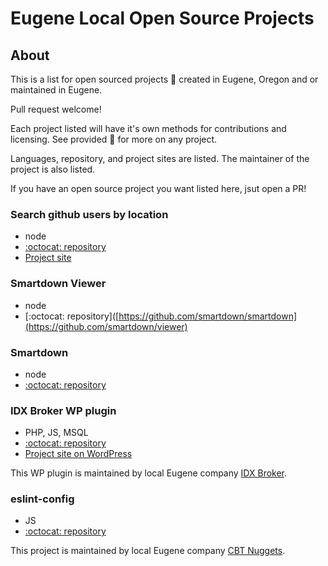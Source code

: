 # Eugene Local Open Source Projects

## About

This is a list for open sourced projects :open_file_folder: created in Eugene, Oregon and or maintained in Eugene. 

Pull request welcome!

Each project listed will have it's own methods for contributions and licensing. See provided :link: for more on any project.

Languages, repository, and project sites are listed. The maintainer of the project is also listed. 

If you have an open source project you want listed here, jsut open a PR!

### Search github users by location

* node
* [:octocat: repository]([https://github.com/smartdown/smartdown](https://github.com/antonioortegajr/github-users-by-location))
* [Project site](https://github.com/antonioortegajr/github-users-by-location)

### Smartdown Viewer

* node
* [:octocat: repository]([https://github.com/smartdown/smartdown](https://github.com/smartdown/viewer)

### Smartdown

* node
* [:octocat: repository](https://github.com/smartdown/smartdown)

### IDX Broker WP plugin

* PHP, JS, MSQL
* [:octocat: repository](https://github.com/idxbroker/wordpress-plugin)
* [Project site on WordPress](https://wordpress.org/plugins/idx-broker-platinum/)

This WP plugin is maintained by local Eugene company [IDX Broker](https://idxbroker.com/).

### eslint-config
* JS
* [:octocat: repository](https://github.com/cbtnuggets/eslint-config-cbtnuggets)

This project is maintained by local Eugene company [CBT Nuggets](https://www.cbtnuggets.com/).
